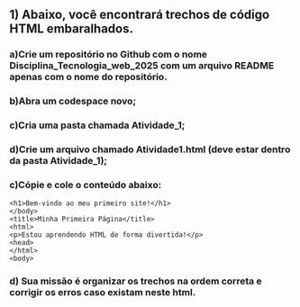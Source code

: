 ## 1) Abaixo, você encontrará trechos de código HTML embaralhados. 
### a)Crie um repositório no Github com o nome Disciplina_Tecnologia_web_2025 com um arquivo README apenas com o nome do repositório.
### b)Abra um codespace novo;
### c)Cria uma pasta chamada Atividade_1;
### d)Crie um arquivo chamado Atividade1.html (deve estar dentro da pasta Atividade_1);
### c)Cópie e cole o conteúdo abaixo:
```
<h1>Bem-vindo ao meu primeiro site!</h1>
</body>
<title>Minha Primeira Página</title>
<html>
<p>Estou aprendendo HTML de forma divertida!</p>
<head>
</html>
<body>
```
### d) Sua missão é organizar os trechos na ordem correta e corrigir os erros caso existam neste html.

